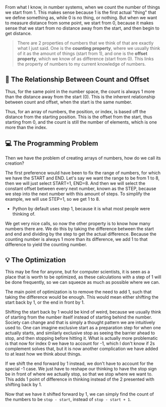 
From what I know, in number systems, when we count the number of things we start from 1. This makes sense because 1 is the first actual "thing" that we define something as, while 0 is no thing, or nothing. But when we want to measure distance from some point, we start from 0, because it makes sense that we start from no distance away from the start, and then begin to get distance.

> There are 2 properties of numbers that we think of that are exactly what I just said. One is the **counting property**, where we usually think of it as the amount of things (start from 1), and one is the **offset property**, which we know of as difference (start from 0). This links the property of numbers to my current knowledge of numbers.

## 🔗 The Relationship Between Count and Offset

Thus, for the same point in the number space, the count is always 1 more than the distance away from the start (0). This is the inherent relationship between count and offset, when the start is the same number.

Thus, for an array of numbers, the position, or index, is based off the distance from the starting position. This is the offset from the start, thus starting from 0, and the count is still the number of elements, which is one more than the index.

## 💻 The Programming Problem 

Then we have the problem of creating arrays of numbers, how do we call its creation?

The first preference would have been to fix the range of numbers, for which we have the START and END. Let's say we want the range to be from 1 to 8, then we will just select START=1, END=8. And then we will select the constant offset between every next number, known as the STEP, because we step into the next number with this amount of steps. To simplify the example, we will use STEP=1, so we get 1 to 8.

- Python by default uses step 1, because it is what most people were thinking of.
    

We get very nice calls, so now the other property is to know how many numbers there are. We do this by taking the difference between the start and end and dividing by the step to get the actual difference. Because the counting number is always 1 more than its difference, we add 1 to that difference to yield the counting number.

## 💡 **The Optimization** 

This may be fine for anyone, but for computer scientists, it is seen as a place that is worth to be optimized, as these calculations with a step of 1 will be done frequently, so we can squeeze as much as possible where we can.

The main point of optimization is to remove the need to add 1, such that taking the difference would be enough. This would mean either shifting the start back by 1, or the end in front by 1.

Shifting the start back by 1 would be kind of weird, because we usually think of starting from the number itself instead of starting behind the number. Society can change and that is simply a thought pattern we are intuitively used to. One can imagine exclusive start as a preparation step for when one actually starts, and similarly exclusive stop as seeing the barrier ahead to stop, and then stopping before hitting it. What is actually more problematic is that now for index 0 we have to account for -1, which I don't know if 2s complement solves that, but it is now another complication we have added to at least how we think about things.

If we shift the end forward by 1 instead, we don't have to account for the special -1 case. We just have to reshape our thinking to have the stop sign be in front of where we actually stop, so that we stop where we want to. This adds 1 point of difference in thinking instead of the 2 presented with shifting back by 1.

Now that we have it shifted forward by 1, we can simply find the count of the numbers to be `stop - start`, instead of `stop - start + 1`.